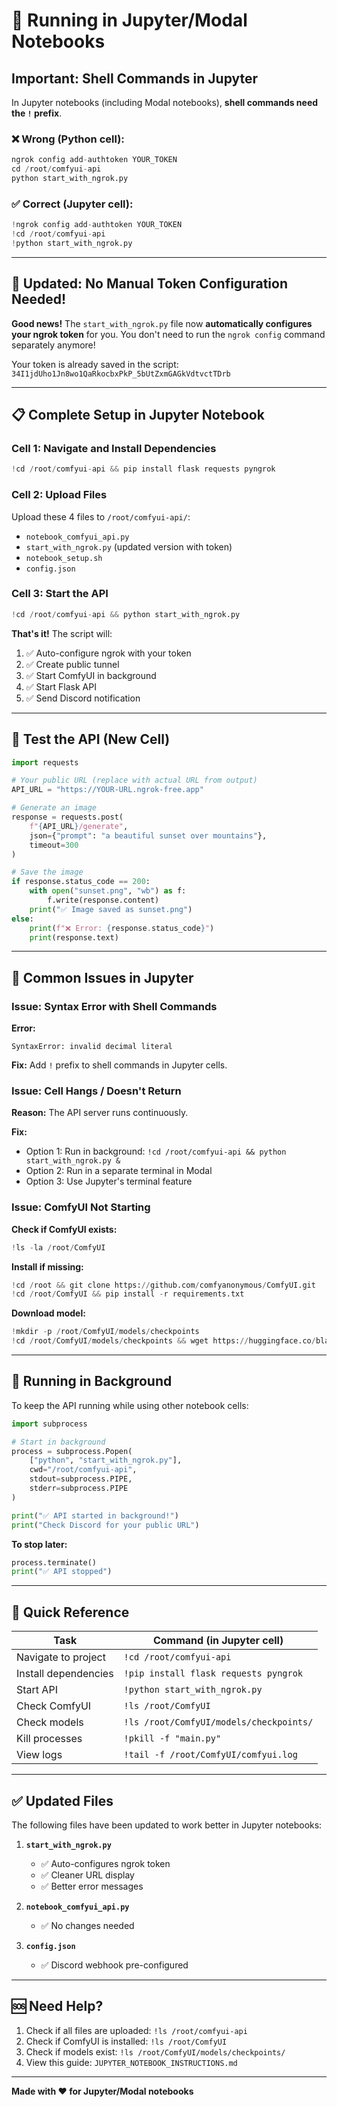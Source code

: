 # 📓 Running in Jupyter/Modal Notebooks

## Important: Shell Commands in Jupyter

In Jupyter notebooks (including Modal notebooks), **shell commands need the `!` prefix**.

### ❌ Wrong (Python cell):
```python
ngrok config add-authtoken YOUR_TOKEN
cd /root/comfyui-api
python start_with_ngrok.py
```

### ✅ Correct (Jupyter cell):
```python
!ngrok config add-authtoken YOUR_TOKEN
!cd /root/comfyui-api
!python start_with_ngrok.py
```

---

## 🚀 **Updated: No Manual Token Configuration Needed!**

**Good news!** The `start_with_ngrok.py` file now **automatically configures your ngrok token** for you. You don't need to run the `ngrok config` command separately anymore!

Your token is already saved in the script: `34I1jdUho1Jn8wo1QaRkocbxPkP_5bUtZxmGAGkVdtvctTDrb`

---

## 📋 **Complete Setup in Jupyter Notebook**

### **Cell 1: Navigate and Install Dependencies**

```python
!cd /root/comfyui-api && pip install flask requests pyngrok
```

### **Cell 2: Upload Files**

Upload these 4 files to `/root/comfyui-api/`:
- `notebook_comfyui_api.py`
- `start_with_ngrok.py` (updated version with token)
- `notebook_setup.sh`
- `config.json`

### **Cell 3: Start the API**

```python
!cd /root/comfyui-api && python start_with_ngrok.py
```

**That's it!** The script will:
1. ✅ Auto-configure ngrok with your token
2. ✅ Create public tunnel
3. ✅ Start ComfyUI in background
4. ✅ Start Flask API
5. ✅ Send Discord notification

---

## 🎨 **Test the API (New Cell)**

```python
import requests

# Your public URL (replace with actual URL from output)
API_URL = "https://YOUR-URL.ngrok-free.app"

# Generate an image
response = requests.post(
    f"{API_URL}/generate",
    json={"prompt": "a beautiful sunset over mountains"},
    timeout=300
)

# Save the image
if response.status_code == 200:
    with open("sunset.png", "wb") as f:
        f.write(response.content)
    print("✅ Image saved as sunset.png")
else:
    print(f"❌ Error: {response.status_code}")
    print(response.text)
```

---

## 🔧 **Common Issues in Jupyter**

### **Issue: Syntax Error with Shell Commands**

**Error:**
```
SyntaxError: invalid decimal literal
```

**Fix:** Add `!` prefix to shell commands in Jupyter cells.

### **Issue: Cell Hangs / Doesn't Return**

**Reason:** The API server runs continuously.

**Fix:** 
- Option 1: Run in background: `!cd /root/comfyui-api && python start_with_ngrok.py &`
- Option 2: Run in a separate terminal in Modal
- Option 3: Use Jupyter's terminal feature

### **Issue: ComfyUI Not Starting**

**Check if ComfyUI exists:**
```python
!ls -la /root/ComfyUI
```

**Install if missing:**
```python
!cd /root && git clone https://github.com/comfyanonymous/ComfyUI.git
!cd /root/ComfyUI && pip install -r requirements.txt
```

**Download model:**
```python
!mkdir -p /root/ComfyUI/models/checkpoints
!cd /root/ComfyUI/models/checkpoints && wget https://huggingface.co/black-forest-labs/FLUX.1-schnell/resolve/main/flux1-schnell.safetensors
```

---

## 📱 **Running in Background**

To keep the API running while using other notebook cells:

```python
import subprocess

# Start in background
process = subprocess.Popen(
    ["python", "start_with_ngrok.py"],
    cwd="/root/comfyui-api",
    stdout=subprocess.PIPE,
    stderr=subprocess.PIPE
)

print("✅ API started in background!")
print("Check Discord for your public URL")
```

**To stop later:**
```python
process.terminate()
print("✅ API stopped")
```

---

## 🎯 **Quick Reference**

| Task | Command (in Jupyter cell) |
|------|--------------------------|
| Navigate to project | `!cd /root/comfyui-api` |
| Install dependencies | `!pip install flask requests pyngrok` |
| Start API | `!python start_with_ngrok.py` |
| Check ComfyUI | `!ls /root/ComfyUI` |
| Check models | `!ls /root/ComfyUI/models/checkpoints/` |
| Kill processes | `!pkill -f "main.py"` |
| View logs | `!tail -f /root/ComfyUI/comfyui.log` |

---

## ✅ **Updated Files**

The following files have been updated to work better in Jupyter notebooks:

1. **`start_with_ngrok.py`**
   - ✅ Auto-configures ngrok token
   - ✅ Cleaner URL display
   - ✅ Better error messages

2. **`notebook_comfyui_api.py`**
   - ✅ No changes needed

3. **`config.json`**
   - ✅ Discord webhook pre-configured

---

## 🆘 **Need Help?**

1. Check if all files are uploaded: `!ls /root/comfyui-api`
2. Check if ComfyUI is installed: `!ls /root/ComfyUI`
3. Check if models exist: `!ls /root/ComfyUI/models/checkpoints/`
4. View this guide: `JUPYTER_NOTEBOOK_INSTRUCTIONS.md`

---

**Made with ❤️ for Jupyter/Modal notebooks**

